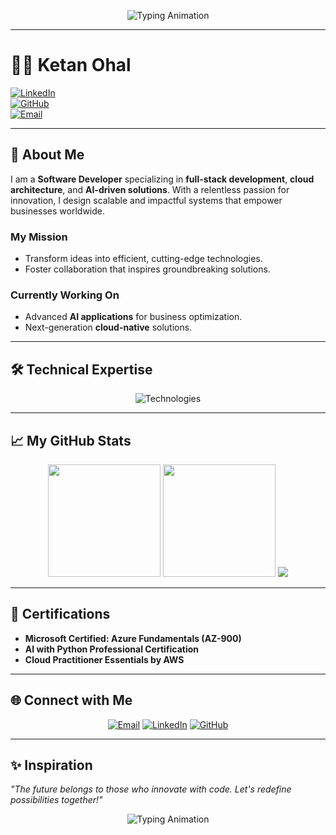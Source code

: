 <!-- Header with Typing Animation -->
<p align="center">
  <img src="https://readme-typing-svg.herokuapp.com?font=Fira+Code&weight=600&size=28&pause=1000&color=16F5FA&width=435&lines=Hello%2C+I'm+Ketan+Ohal;Top+Software+Developer+Worldwide;Innovating+Tech+%7C+Shaping+Futures" alt="Typing Animation" />
</p>

---

# 👨‍💻 **Ketan Ohal**  
[![LinkedIn](https://img.shields.io/badge/LinkedIn-0077B5?style=for-the-badge&logo=linkedin&logoColor=white)](https://www.linkedin.com/in/ketan-ohal/)  
[![GitHub](https://img.shields.io/badge/GitHub-100000?style=for-the-badge&logo=github&logoColor=white)](https://github.com/ketanohal)  
[![Email](https://img.shields.io/badge/Email-D14836?style=for-the-badge&logo=gmail&logoColor=white)](mailto:ohalketan123@gmail.com)

---

## 🚀 **About Me**
I am a **Software Developer** specializing in **full-stack development**, **cloud architecture**, and **AI-driven solutions**. With a relentless passion for innovation, I design scalable and impactful systems that empower businesses worldwide.  

### **My Mission**  
- Transform ideas into efficient, cutting-edge technologies.  
- Foster collaboration that inspires groundbreaking solutions.  

### **Currently Working On**  
- Advanced **AI applications** for business optimization.  
- Next-generation **cloud-native** solutions.  

---

## 🛠️ **Technical Expertise**
<p align="center">
  <img src="https://skillicons.dev/icons?i=javascript,typescript,react,nextjs,nodejs,python,flask,mongodb,docker,kubernetes,aws,azure,git,linux" alt="Technologies" />
</p>

---

## 📈 **My GitHub Stats**
<div align="center">
  <img height="180em" src="https://github-readme-stats.vercel.app/api?username=ketanohal&show_icons=true&theme=tokyonight&hide_border=true" />
  <img height="180em" src="https://github-readme-stats.vercel.app/api/top-langs/?username=ketanohal&layout=compact&theme=tokyonight&hide_border=true" />
  <img src="https://github-profile-trophy.vercel.app/?username=ketanohal&theme=radical&no-frame=true&row=1&margin-w=15" />
</div>

---

## 🌟 **Certifications**
- **Microsoft Certified: Azure Fundamentals (AZ-900)**  
- **AI with Python Professional Certification**  
- **Cloud Practitioner Essentials by AWS**

---

## 🌐 **Connect with Me**
<p align="center">
  <a href="mailto:ohalketan123@gmail.com"><img src="https://img.shields.io/badge/Email-red?style=for-the-badge&logo=gmail&logoColor=white" alt="Email" /></a>
  <a href="https://www.linkedin.com/in/ketan-ohal/"><img src="https://img.shields.io/badge/LinkedIn-blue?style=for-the-badge&logo=linkedin&logoColor=white" alt="LinkedIn" /></a>
  <a href="https://github.com/ketanohal"><img src="https://img.shields.io/badge/GitHub-black?style=for-the-badge&logo=github&logoColor=white" alt="GitHub" /></a>
</p>

---

## ✨ **Inspiration**
*"The future belongs to those who innovate with code. Let's redefine possibilities together!"*  
<p align="center">
  <img src="https://readme-typing-svg.herokuapp.com?font=Roboto&size=18&pause=2000&color=FDD835&center=true&vCenter=true&width=600&lines=Your+Success+Starts+with+Innovation!" alt="Typing Animation" />
</p>
